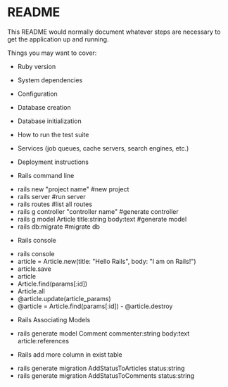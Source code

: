 # README

This README would normally document whatever steps are necessary to get the
application up and running.

Things you may want to cover:

* Ruby version

* System dependencies

* Configuration

* Database creation

* Database initialization

* How to run the test suite

* Services (job queues, cache servers, search engines, etc.)

* Deployment instructions

* Rails command line
 - rails new "project name"                       #new project
 - rails server                                   #run server
 - rails routes                                   #list all routes
 - rails g controller "controller name"           #generate controller
 - rails g model Article title:string body:text   #generate model
 - rails db:migrate                               #migrate db


 * Rails console
 - rails console
 - article = Article.new(title: "Hello Rails", body: "I am on Rails!")
 - article.save
 - article
 - Article.find(params[:id])
 - Article.all
 - @article.update(article_params)
 - @article = Article.find(params[:id]) - @article.destroy


 * Rails Associating Models
 - rails generate model Comment commenter:string body:text article:references

 * Rails add more column in exist table
 - rails generate migration AddStatusToArticles status:string
 - rails generate migration AddStatusToComments status:string
